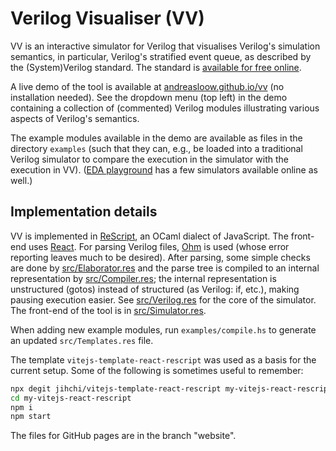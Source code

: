 # Verilog Visualiser (VV)

VV is an interactive simulator for Verilog that visualises Verilog's simulation semantics, in particular, Verilog's stratified event queue, as described by the (System)Verilog standard. The standard is [available for free online](https://doi.org/10.1109/IEEESTD.2018.8299595).

A live demo of the tool is available at [andreasloow.github.io/vv](https://andreasloow.github.io/vv) (no installation needed). See the dropdown menu (top left) in the demo containing a collection of (commented) Verilog modules illustrating various aspects of Verilog's semantics.

The example modules available in the demo are available as files in the directory `examples` (such that they can, e.g., be loaded into a traditional Verilog simulator to compare the execution in the simulator with the execution in VV). ([EDA playground](https://www.edaplayground.com) has a few simulators available online as well.)

## Implementation details

VV is implemented in [ReScript](https://rescript-lang.org), an OCaml dialect of JavaScript. The front-end uses [React](https://reactjs.org). For parsing Verilog files, [Ohm](https://ohmjs.org) is used (whose error reporting leaves much to be desired). After parsing, some simple checks are done by [src/Elaborator.res](src/Elaborator.res) and the parse tree is compiled to an internal representation by [src/Compiler.res](src/Compiler.res); the internal representation is unstructured (gotos) instead of structured (as Verilog: if, etc.), making pausing execution easier. See [src/Verilog.res](src/Verilog.res) for the core of the simulator. The front-end of the tool is in [src/Simulator.res](src/Simulator.res).

When adding new example modules, run `examples/compile.hs` to generate an updated `src/Templates.res` file.

The template `vitejs-template-react-rescript` was used as a basis for the current setup. Some of the following is sometimes useful to remember:

```sh
npx degit jihchi/vitejs-template-react-rescript my-vitejs-react-rescript
cd my-vitejs-react-rescript
npm i
npm start
```

The files for GitHub pages are in the branch "website".
